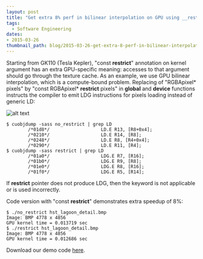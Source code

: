 ```yaml
---
layout: post
title: "Get extra 8% perf in bilinear interpolation on GPU using __restrict__ keyword"
tags:
  - Software Engineering
dates:
- 2015-03-26
thumbnail_path: blog/2015-03-26-get-extra-8-perf-in-bilinear-interpolation-on-gpu-using-__restrict__-keyword/GPU-Pro-Tip.png
---
```


Starting from GK110 (Tesla Kepler), "const **restrict**" annotation on kernel argument has an extra GPU-specific meaning: accesses to that argument should go through the texture cache. As an example, we use GPU bilinear interpolation, which is a compute-bound problem. Replacing of "RGBApixel* pixels" by "const RGBApixel* **restrict** pixels" in **global** and **device** functions instructs the compiler to emit LDG instructions for pixels loading instead of generic LD:

![alt text](\assets\img\blog\2015-03-26-get-extra-8-perf-in-bilinear-interpolation-on-gpu-using-__restrict__-keyword\GPU-Pro-Tip.png "Logo Title Text 1")

```
$ cuobjdump -sass no_restrict | grep LD
        /*01d8*/                   LD.E R13, [R8+0x4];
        /*0210*/                   LD.E R14, [R8];
        /*0248*/                   LD.E R8, [R4+0x4];
        /*0290*/                   LD.E R11, [R4];
$ cuobjdump -sass restrict | grep LD
        /*01a0*/                   LDG.E R7, [R16];
        /*01b0*/                   LDG.E R9, [R8];
        /*01e0*/                   LDG.E R8, [R16];
        /*01f0*/                   LDG.E R5, [R14];
```

If **restrict** pointer does not produce LDG, then the keyword is not applicable or is used incorrectly.

Code version with "const **restrict**" demonstrates extra speedup of 8%:

```
$ ./no_restrict hst_lagoon_detail.bmp
Image: BMP 4778 x 4856
GPU kernel time = 0.013719 sec
$ ./restrict hst_lagoon_detail.bmp
Image: BMP 4778 x 4856
GPU kernel time = 0.012686 sec
```

Download our demo code [here](https://parallel-computing.pro/articles/restrict/restrict.zip).
